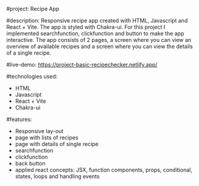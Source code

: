 #project: 
Recipe App

#description: Responsive recipe app created with HTML, Javascript and React + Vite. The app is styled with Chakra-ui. For this project I implemented searchfunction, clickfunction and button to make the app interactive. The app consists of 2 pages, a screen where you can view an overview of available recipes and a screen where you can view the details of a single recipe. 

#live-demo: https://project-basic-recipechecker.netlify.app/

#technologies used:
- HTML
- Javascript
- React + Vite
- Chakra-ui

#features:
- Responsive lay-out
- page with lists of recipes
- page with details of single recipe
- searchfunction
- clickfunction
- back button
- applied react concepts: JSX, function components, props, conditional, states, loops and handling events 
